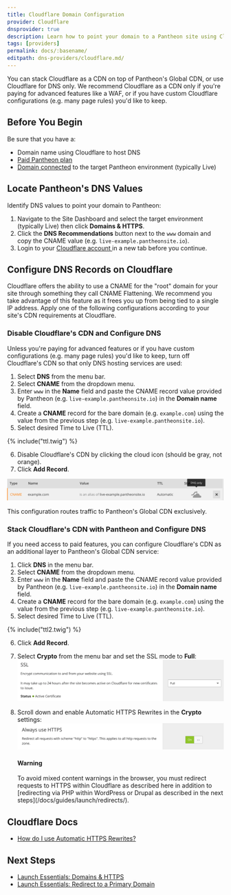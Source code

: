 ```yaml
---
title: Cloudflare Domain Configuration
provider: Cloudflare
dnsprovider: true
description: Learn how to point your domain to a Pantheon site using Cloudflare
tags: [providers]
permalink: docs/:basename/
editpath: dns-providers/cloudflare.md/
---
```

You can stack Cloudflare as a CDN on top of Pantheon's Global CDN, or use Cloudflare for DNS only. We recommend Cloudflare as a CDN only if you're paying for advanced features like a WAF, or if you have custom Cloudflare configurations (e.g. many page rules) you'd like to keep.

## Before You Begin
Be sure that you have a:

- Domain name using Cloudflare to host DNS
- [Paid Pantheon plan](/docs/guides/launch/plans/)
- [Domain connected](/docs/guides/launch/domains/) to the target Pantheon environment (typically Live)

## Locate Pantheon's DNS Values
Identify DNS values to point your domain to Pantheon:

1. Navigate to the Site Dashboard and select the target environment (typically <span class="glyphicons glyphicons-cardio"></span> Live) then click **<span class="glyphicons glyphicons-home"></span> Domains & HTTPS**.
2. Click the **DNS Recommendations** button next to the `www` domain and copy the CNAME value (e.g. `live-example.pantheonsite.io`).
3. Login to your <a href="https://www.cloudflare.com/a/login" target="blank">Cloudflare account <span class="glyphicons glyphicons-new-window-alt"></span></a> in a new tab before you continue.

## Configure DNS Records on Cloudflare
Cloudflare offers the ability to use a CNAME for the "root" domain for your site through something they call CNAME Flattening. We recommend you take advantage of this feature as it frees you up from being tied to a single IP address. Apply one of the following configurations according to your site's CDN requirements at Cloudflare.

### Disable Cloudflare's CDN and Configure DNS
Unless you're paying for advanced features or if you have custom configurations (e.g. many page rules) you'd like to keep, turn off Cloudflare's CDN so that only DNS hosting services are used:

1. Select **DNS** from the menu bar.
2. Select **CNAME** from the dropdown menu.
3. Enter `www` in the **Name** field and paste the CNAME record value provided by Pantheon (e.g. `live-example.pantheonsite.io`) in the **Domain name** field.
4. Create a **CNAME** record for the bare domain (e.g. `example.com`) using the value from the previous step (e.g. `live-example.pantheonsite.io`).
5. Select desired Time to Live (TTL).

  {% include("ttl.twig") %}

6. Disable Cloudflare's CDN by clicking the cloud icon (should be gray, not orange).
7. Click **Add Record**.

  ![Example DNS only](/source/docs/assets/images/cloudflare-dns-only.png)

This configuration routes traffic to Pantheon's Global CDN exclusively.

### Stack Cloudflare's CDN with Pantheon and Configure DNS
If you need access to paid features, you can configure Cloudflare's CDN as an additional layer to Pantheon's Global CDN service:

1. Click **DNS** in the menu bar.
2. Select **CNAME** from the dropdown menu.
3. Enter `www` in the **Name** field and paste the CNAME record value provided by Pantheon (e.g. `live-example.pantheonsite.io`) in the **Domain name** field.
4. Create a **CNAME** record for the bare domain (e.g. `example.com`) using the value from the previous step (e.g. `live-example.pantheonsite.io`).
5. Select desired Time to Live (TTL).

  {% include("ttl2.twig") %}

6. Click **Add Record**.
7. Select **Crypto** from the menu bar and set the SSL mode to **Full**:
  ![Enable SSL](/source/docs/assets/images/cloudflare-ssl.png)
8. Scroll down and enable Automatic HTTPS Rewrites in the **Crypto** settings:
  ![Cloudflare Always HTTPS](/source/docs/assets/images/cloudflare-always-https.png)

    <div class="alert alert-danger">
    <h4 class="info">Warning</h4>
    <p markdown="1">To avoid mixed content warnings in the browser, you must redirect requests to HTTPS within Cloudflare as described here in addition to [redirecting via PHP within WordPress or Drupal as described in the next steps](/docs/guides/launch/redirects/).</p>
    </div>

## Cloudflare Docs

* <a href="https://support.cloudflare.com/hc/en-us/articles/227227647-How-do-I-use-Automatic-HTTPS-Rewrites-" target="blank">How do I use Automatic HTTPS Rewrites?<span class="glyphicons glyphicons-new-window-alt"></span></a>


## Next Steps

* [Launch Essentials: Domains & HTTPS](/docs/guides/launch/domains/)
* [Launch Essentials: Redirect to a Primary Domain](/docs/guides/launch/redirects/)

